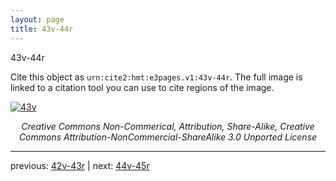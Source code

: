 ```yaml
---
layout: page
title: 43v-44r
---
```


43v-44r

Cite this object as `urn:cite2:hmt:e3pages.v1:43v-44r`. The full image is linked to a citation tool you can use to cite regions of the image.

[![43v](http://www.homermultitext.org/iipsrv?IIIF=/project/homer/pyramidal/deepzoom/hmt/e3bifolio/v1/E3_43v_44r.tif/full/800,/0/default.jpg)](http://www.homermultitext.org/ict2/?urn=urn:cite2:hmt:e3bifolio.v1:E3_43v_44r) 

<p style="text-align: center; font-style: italic;">Creative Commons Non-Commerical, Attribution, Share-Alike, Creative Commons Attribution-NonCommercial-ShareAlike 3.0 Unported License</p>

---

previous: [42v-43r](../42v-43r/) | next: [44v-45r](../44v-45r/)